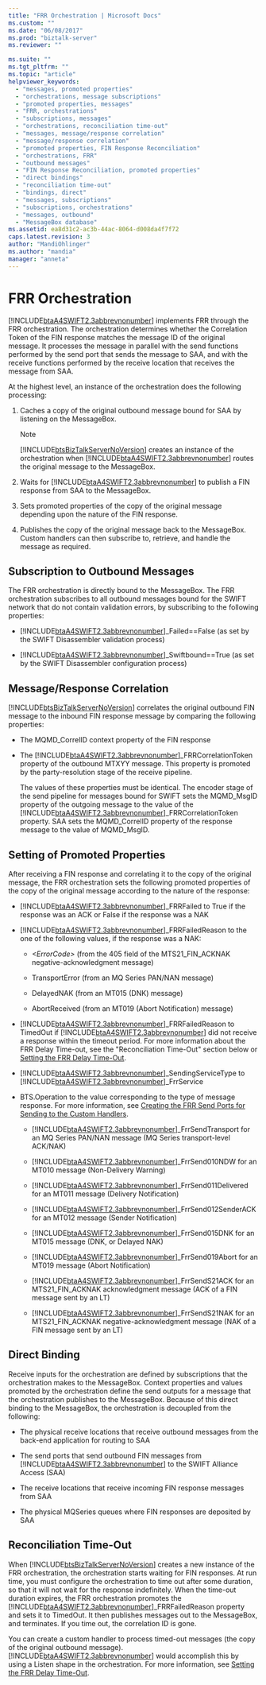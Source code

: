 ```yaml
---
title: "FRR Orchestration | Microsoft Docs"
ms.custom: ""
ms.date: "06/08/2017"
ms.prod: "biztalk-server"
ms.reviewer: ""

ms.suite: ""
ms.tgt_pltfrm: ""
ms.topic: "article"
helpviewer_keywords: 
  - "messages, promoted properties"
  - "orchestrations, message subscriptions"
  - "promoted properties, messages"
  - "FRR, orchestrations"
  - "subscriptions, messages"
  - "orchestrations, reconciliation time-out"
  - "messages, message/response correlation"
  - "message/response correlation"
  - "promoted properties, FIN Response Reconciliation"
  - "orchestrations, FRR"
  - "outbound messages"
  - "FIN Response Reconciliation, promoted properties"
  - "direct bindings"
  - "reconciliation time-out"
  - "bindings, direct"
  - "messages, subscriptions"
  - "subscriptions, orchestrations"
  - "messages, outbound"
  - "MessageBox database"
ms.assetid: ea8d31c2-ac3b-44ac-8064-d008da4f7f72
caps.latest.revision: 3
author: "MandiOhlinger"
ms.author: "mandia"
manager: "anneta"
---
```

# FRR Orchestration
[!INCLUDE[btaA4SWIFT2.3abbrevnonumber](../../includes/btaa4swift2-3abbrevnonumber-md.md)] implements FRR through the FRR orchestration. The orchestration determines whether the Correlation Token of the FIN response matches the message ID of the original message. It processes the message in parallel with the send functions performed by the send port that sends the message to SAA, and with the receive functions performed by the receive location that receives the message from SAA.  
  
 At the highest level, an instance of the orchestration does the following processing:  
  
1. Caches a copy of the original outbound message bound for SAA by listening on the MessageBox.  
  
   > [!NOTE]
   >  [!INCLUDE[btsBizTalkServerNoVersion](../../includes/btsbiztalkservernoversion-md.md)] creates an instance of the orchestration when [!INCLUDE[btaA4SWIFT2.3abbrevnonumber](../../includes/btaa4swift2-3abbrevnonumber-md.md)] routes the original message to the MessageBox.  
  
2. Waits for [!INCLUDE[btaA4SWIFT2.3abbrevnonumber](../../includes/btaa4swift2-3abbrevnonumber-md.md)] to publish a FIN response from SAA to the MessageBox.  
  
3. Sets promoted properties of the copy of the original message depending upon the nature of the FIN response.  
  
4. Publishes the copy of the original message back to the MessageBox. Custom handlers can then subscribe to, retrieve, and handle the message as required.  
  
## Subscription to Outbound Messages  
 The FRR orchestration is directly bound to the MessageBox. The FRR orchestration subscribes to all outbound messages bound for the SWIFT network that do not contain validation errors, by subscribing to the following properties:  
  
- [!INCLUDE[btaA4SWIFT2.3abbrevnonumber](../../includes/btaa4swift2-3abbrevnonumber-md.md)]_Failed==False (as set by the SWIFT Disassembler validation process)  
  
- [!INCLUDE[btaA4SWIFT2.3abbrevnonumber](../../includes/btaa4swift2-3abbrevnonumber-md.md)]_Swiftbound==True (as set by the SWIFT Disassembler configuration process)  
  
## Message/Response Correlation  
 [!INCLUDE[btsBizTalkServerNoVersion](../../includes/btsbiztalkservernoversion-md.md)] correlates the original outbound FIN message to the inbound FIN response message by comparing the following properties:  
  
- The MQMD_CorrelID context property of the FIN response  
  
- The [!INCLUDE[btaA4SWIFT2.3abbrevnonumber](../../includes/btaa4swift2-3abbrevnonumber-md.md)]_FRRCorrelationToken property of the outbound MTXYY message. This property is promoted by the party-resolution stage of the receive pipeline.  
  
  The values of these properties must be identical. The encoder stage of the send pipeline for messages bound for SWIFT sets the MQMD_MsgID property of the outgoing message to the value of the [!INCLUDE[btaA4SWIFT2.3abbrevnonumber](../../includes/btaa4swift2-3abbrevnonumber-md.md)]_FRRCorrelationToken property. SAA sets the MQMD_CorrelID property of the response message to the value of MQMD_MsgID.  
  
## Setting of Promoted Properties  
 After receiving a FIN response and correlating it to the copy of the original message, the FRR orchestration sets the following promoted properties of the copy of the original message according to the nature of the response:  
  
- [!INCLUDE[btaA4SWIFT2.3abbrevnonumber](../../includes/btaa4swift2-3abbrevnonumber-md.md)]_FRRFailed to True if the response was an ACK or False if the response was a NAK  
  
- [!INCLUDE[btaA4SWIFT2.3abbrevnonumber](../../includes/btaa4swift2-3abbrevnonumber-md.md)]_FRRFailedReason to the one of the following values, if the response was a NAK:  
  
  -   *\<ErrorCode\>* (from the 405 field of the MTS21_FIN_ACKNAK negative-acknowledgment message)  
  
  -   TransportError (from an MQ Series PAN/NAN message)  
  
  -   DelayedNAK (from an MT015 (DNK) message)  
  
  -   AbortReceived (from an MT019 (Abort Notification) message)  
  
- [!INCLUDE[btaA4SWIFT2.3abbrevnonumber](../../includes/btaa4swift2-3abbrevnonumber-md.md)]_FRRFailedReason to TimedOut if [!INCLUDE[btaA4SWIFT2.3abbrevnonumber](../../includes/btaa4swift2-3abbrevnonumber-md.md)] did not receive a response within the timeout period. For more information about the FRR Delay Time-out, see the "Reconciliation Time-Out" section below or [Setting the FRR Delay Time-Out](../../adapters-and-accelerators/accelerator-swift/setting-the-frr-delay-time-out.md).  
  
- [!INCLUDE[btaA4SWIFT2.3abbrevnonumber](../../includes/btaa4swift2-3abbrevnonumber-md.md)]_SendingServiceType to [!INCLUDE[btaA4SWIFT2.3abbrevnonumber](../../includes/btaa4swift2-3abbrevnonumber-md.md)]_FrrService  
  
- BTS.Operation to the value corresponding to the type of message response. For more information, see [Creating the FRR Send Ports for Sending to the Custom Handlers](../../adapters-and-accelerators/accelerator-swift/creating-the-frr-send-ports-for-sending-to-the-custom-handlers.md).  
  
  - [!INCLUDE[btaA4SWIFT2.3abbrevnonumber](../../includes/btaa4swift2-3abbrevnonumber-md.md)]_FrrSendTransport for an MQ Series PAN/NAN message (MQ Series transport-level ACK/NAK)  
  
  - [!INCLUDE[btaA4SWIFT2.3abbrevnonumber](../../includes/btaa4swift2-3abbrevnonumber-md.md)]_FrrSend010NDW for an MT010 message (Non-Delivery Warning)  
  
  - [!INCLUDE[btaA4SWIFT2.3abbrevnonumber](../../includes/btaa4swift2-3abbrevnonumber-md.md)]_FrrSend011Delivered for an MT011 message (Delivery Notification)  
  
  - [!INCLUDE[btaA4SWIFT2.3abbrevnonumber](../../includes/btaa4swift2-3abbrevnonumber-md.md)]_FrrSend012SenderACK for an MT012 message (Sender Notification)  
  
  - [!INCLUDE[btaA4SWIFT2.3abbrevnonumber](../../includes/btaa4swift2-3abbrevnonumber-md.md)]_FrrSend015DNK for an MT015 message (DNK, or Delayed NAK)  
  
  - [!INCLUDE[btaA4SWIFT2.3abbrevnonumber](../../includes/btaa4swift2-3abbrevnonumber-md.md)]_FrrSend019Abort for an MT019 message (Abort Notification)  
  
  - [!INCLUDE[btaA4SWIFT2.3abbrevnonumber](../../includes/btaa4swift2-3abbrevnonumber-md.md)]_FrrSendS21ACK for an MTS21_FIN_ACKNAK acknowledgment message (ACK of a FIN message sent by an LT)  
  
  - [!INCLUDE[btaA4SWIFT2.3abbrevnonumber](../../includes/btaa4swift2-3abbrevnonumber-md.md)]_FrrSendS21NAK for an MTS21_FIN_ACKNAK negative-acknowledgment message (NAK of a FIN message sent by an LT)  
  
## Direct Binding  
 Receive inputs for the orchestration are defined by subscriptions that the orchestration makes to the MessageBox. Context properties and values promoted by the orchestration define the send outputs for a message that the orchestration publishes to the MessageBox. Because of this direct binding to the MessageBox, the orchestration is decoupled from the following:  
  
- The physical receive locations that receive outbound messages from the back-end application for routing to SAA  
  
- The send ports that send outbound FIN messages from [!INCLUDE[btaA4SWIFT2.3abbrevnonumber](../../includes/btaa4swift2-3abbrevnonumber-md.md)] to the SWIFT Alliance Access (SAA)  
  
- The receive locations that receive incoming FIN response messages from SAA  
  
- The physical MQSeries queues where FIN responses are deposited by SAA  
  
## Reconciliation Time-Out  
 When [!INCLUDE[btsBizTalkServerNoVersion](../../includes/btsbiztalkservernoversion-md.md)] creates a new instance of the FRR orchestration, the orchestration starts waiting for FIN responses. At run time, you must configure the orchestration to time out after some duration, so that it will not wait for the response indefinitely. When the time-out duration expires, the FRR orchestration promotes the [!INCLUDE[btaA4SWIFT2.3abbrevnonumber](../../includes/btaa4swift2-3abbrevnonumber-md.md)]_FRRFailedReason property and sets it to TimedOut. It then publishes messages out to the MessageBox, and terminates. If you time out, the correlation ID is gone.  
  
 You can create a custom handler to process timed-out messages (the copy of the original outbound message). [!INCLUDE[btaA4SWIFT2.3abbrevnonumber](../../includes/btaa4swift2-3abbrevnonumber-md.md)] would accomplish this by using a Listen shape in the orchestration. For more information, see [Setting the FRR Delay Time-Out](../../adapters-and-accelerators/accelerator-swift/setting-the-frr-delay-time-out.md).
